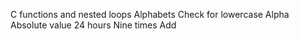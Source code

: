 C functions and nested loops
Alphabets
Check for lowercase
Alpha
Absolute value
24 hours
Nine times
Add
